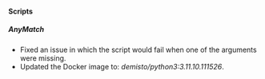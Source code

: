 
#### Scripts

##### AnyMatch

- Fixed an issue in which the script would fail when one of the arguments were missing.
- Updated the Docker image to: *demisto/python3:3.11.10.111526*.
